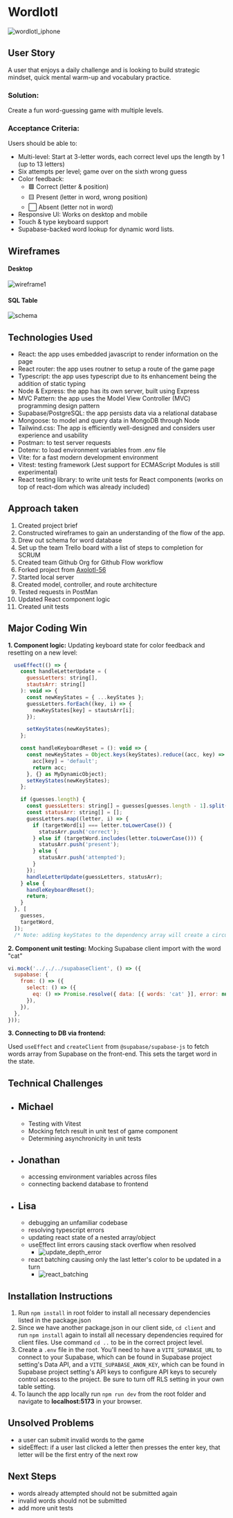 # Wordlotl

![wordlotl_iphone](./client/public/iphone_mockup.png)

## User Story

A user that enjoys a daily challenge and is looking to build strategic mindset, quick mental warm-up and vocabulary practice.

### Solution:

Create a fun word-guessing game with multiple levels.

### Acceptance Criteria:

Users should be able to:

- Multi-level: Start at 3-letter words, each correct level ups the length by 1 (up to 13 letters)
- Six attempts per level; game over on the sixth wrong guess
- Color feedback:
  - 🟩 Correct (letter & position)
  - 🟨 Present (letter in word, wrong position)
  - ⬜ Absent (letter not in word)
- Responsive UI: Works on desktop and mobile
- Touch & type keyboard support
- Supabase-backed word lookup for dynamic word lists.

## Wireframes

#### Desktop

![wireframe1](./client/public/wireframe_desktop.png)

#### SQL Table

![schema](./client/public/word_db.png)

## Technologies Used

- React: the app uses embedded javascript to render information on the page
- React router: the app uses routner to setup a route of the game page
- Typescript: the app uses typescript due to its enhancement being the addition of static typing
- Node & Express: the app has its own server, built using Express
- MVC Pattern: the app uses the Model View Controller (MVC) programming design pattern
- Supabase/PostgreSQL: the app persists data via a relational database
- Mongoose: to model and query data in MongoDB through Node
- Tailwind.css: The app is efficiently well-designed and considers user experience and usability
- Postman: to test server requests
- Dotenv: to load environment variables from .env file
- Vite: for a fast modern development environment
- Vitest: testing framework (Jest support for ECMAScript Modules is still experimental)
- React testing library: to write unit tests for React components (works on top of react-dom which was already included)

## Approach taken

1. Created project brief
2. Constructed wireframes to gain an understanding of the flow of the app.
3. Drew out schema for word database
4. Set up the team Trello board with a list of steps to completion for SCRUM
5. Created team Github Org for Github Flow workflow
6. Forked project from [Axolotl-56](https://github.com/Scratch-Project-Axolotl-56/New-Scratch_Project)
7. Started local server
8. Created model, controller, and route architecture
9. Tested requests in PostMan
10. Updated React component logic
11. Created unit tests

## Major Coding Win

**1. Component logic:** Updating keyboard state for color feedback and resetting on a new level:

```js
  useEffect(() => {
    const handleLetterUpdate = (
      guessLetters: string[],
      stautsArr: string[]
    ): void => {
      const newKeyStates = { ...keyStates };
      guessLetters.forEach((key, i) => {
        newKeyStates[key] = stautsArr[i];
      });

      setKeyStates(newKeyStates);
    };

    const handleKeyboardReset = (): void => {
      const newKeyStates = Object.keys(keyStates).reduce((acc, key) => {
        acc[key] = 'default';
        return acc;
      }, {} as MyDynamicObject);
      setKeyStates(newKeyStates);
    };

    if (guesses.length) {
      const guessLetters: string[] = guesses[guesses.length - 1].split('');
      const statusArr: string[] = [];
      guessLetters.map((letter, i) => {
        if (targetWord[i] === letter.toLowerCase()) {
          statusArr.push('correct');
        } else if (targetWord.includes(letter.toLowerCase())) {
          statusArr.push('present');
        } else {
          statusArr.push('attempted');
        }
      });
      handleLetterUpdate(guessLetters, statusArr);
    } else {
      handleKeyboardReset();
      return;
    }
  }, [
    guesses,
    targetWord,
  ]);
  /* Note: adding keyStates to the dependency array will create a circular dependency that leads to an infinite loop */
```

**2. Component unit testing:** Mocking Supabase client import with the word "cat"

```js
vi.mock('../../../supabaseClient', () => ({
  supabase: {
    from: () => ({
      select: () => ({
        eq: () => Promise.resolve({ data: [{ words: 'cat' }], error: null }),
      }),
    }),
  },
}));
```

**3. Connecting to DB via frontend:**

Used `useEffect` and `createClient` from `@supabase/supabase-js` to fetch words array from Supabase on the front-end. This sets the target word in the state.

## Technical Challenges

- ## Michael
  - Testing with Vitest
  - Mocking fetch result in unit test of game component
  - Determining asynchronicity in unit tests
- ## Jonathan
  - accessing environment variables across files
  - connecting backend database to frontend
- ## Lisa
  - debugging an unfamiliar codebase
  - resolving typescript errors
  - updating react state of a nested array/object
  - useEffect lint errors causing stack overflow when resolved
    - ![update_depth_error](./client/public/update_depth_sm.png)
  - react batching causing only the last letter's color to be updated in a turn
    - ![react_batching](./client/public/react_batching_sm.png)

## Installation Instructions

1. Run `npm install` in root folder to install all necessary dependencies listed in the package.json
2. Since we have another package.json in our client side, `cd client` and run `npm install` again to install all necessary dependencies required for client files. Use command `cd ..` to be in the correct project level.
3. Create a `.env` file in the root. You'll need to have a `VITE_SUPABASE_URL` to connect to your Supabase, which can be found in Supabase project setting's Data API, and a `VITE_SUPABASE_ANON_KEY`, which can be found in Supabase project setting's API keys to configure API keys to securely control access to the project. Be sure to turn off RLS setting in your own table setting.
4. To launch the app locally run `npm run dev` from the root folder and navigate to **localhost:5173** in your browser.

## Unsolved Problems

- a user can submit invalid words to the game
- sideEffect: if a user last clicked a letter then presses the enter key, that letter will be the first entry of the next row

## Next Steps

- words already attempted should not be submitted again
- invalid words should not be submitted
- add more unit tests
